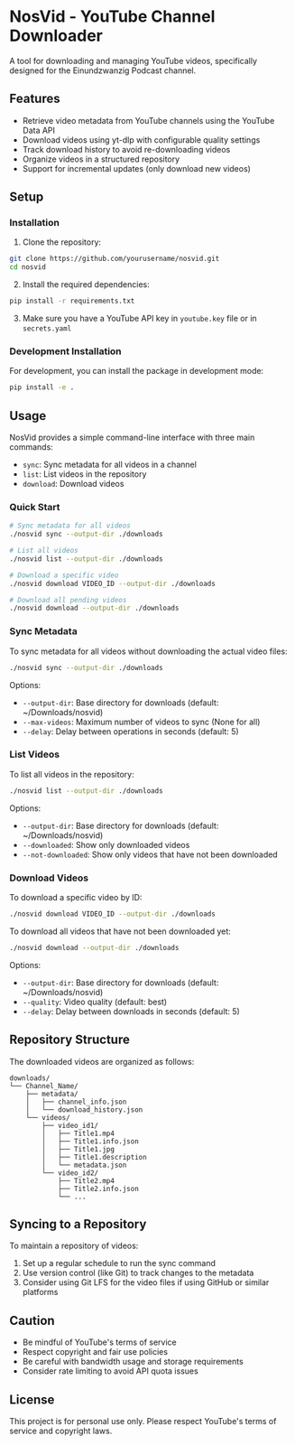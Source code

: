 # NosVid - YouTube Channel Downloader

A tool for downloading and managing YouTube videos, specifically designed for the Einundzwanzig Podcast channel.

## Features

- Retrieve video metadata from YouTube channels using the YouTube Data API
- Download videos using yt-dlp with configurable quality settings
- Track download history to avoid re-downloading videos
- Organize videos in a structured repository
- Support for incremental updates (only download new videos)

## Setup

### Installation

1. Clone the repository:

```bash
git clone https://github.com/yourusername/nosvid.git
cd nosvid
```

2. Install the required dependencies:

```bash
pip install -r requirements.txt
```

3. Make sure you have a YouTube API key in `youtube.key` file or in `secrets.yaml`

### Development Installation

For development, you can install the package in development mode:

```bash
pip install -e .
```

## Usage

NosVid provides a simple command-line interface with three main commands:

- `sync`: Sync metadata for all videos in a channel
- `list`: List videos in the repository
- `download`: Download videos

### Quick Start

```bash
# Sync metadata for all videos
./nosvid sync --output-dir ./downloads

# List all videos
./nosvid list --output-dir ./downloads

# Download a specific video
./nosvid download VIDEO_ID --output-dir ./downloads

# Download all pending videos
./nosvid download --output-dir ./downloads
```

### Sync Metadata

To sync metadata for all videos without downloading the actual video files:

```bash
./nosvid sync --output-dir ./downloads
```

Options:
- `--output-dir`: Base directory for downloads (default: ~/Downloads/nosvid)
- `--max-videos`: Maximum number of videos to sync (None for all)
- `--delay`: Delay between operations in seconds (default: 5)

### List Videos

To list all videos in the repository:

```bash
./nosvid list --output-dir ./downloads
```

Options:
- `--output-dir`: Base directory for downloads (default: ~/Downloads/nosvid)
- `--downloaded`: Show only downloaded videos
- `--not-downloaded`: Show only videos that have not been downloaded

### Download Videos

To download a specific video by ID:

```bash
./nosvid download VIDEO_ID --output-dir ./downloads
```

To download all videos that have not been downloaded yet:

```bash
./nosvid download --output-dir ./downloads
```

Options:
- `--output-dir`: Base directory for downloads (default: ~/Downloads/nosvid)
- `--quality`: Video quality (default: best)
- `--delay`: Delay between downloads in seconds (default: 5)

## Repository Structure

The downloaded videos are organized as follows:

```
downloads/
└── Channel_Name/
    ├── metadata/
    │   ├── channel_info.json
    │   └── download_history.json
    └── videos/
        ├── video_id1/
        │   ├── Title1.mp4
        │   ├── Title1.info.json
        │   ├── Title1.jpg
        │   ├── Title1.description
        │   └── metadata.json
        └── video_id2/
            ├── Title2.mp4
            ├── Title2.info.json
            └── ...
```

## Syncing to a Repository

To maintain a repository of videos:

1. Set up a regular schedule to run the sync command
2. Use version control (like Git) to track changes to the metadata
3. Consider using Git LFS for the video files if using GitHub or similar platforms

## Caution

- Be mindful of YouTube's terms of service
- Respect copyright and fair use policies
- Be careful with bandwidth usage and storage requirements
- Consider rate limiting to avoid API quota issues

## License

This project is for personal use only. Please respect YouTube's terms of service and copyright laws.
